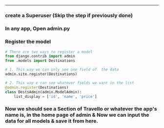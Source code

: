 ##
---
### create a Superuser (Skip the step if previously done)

### In any app, Open admin.py 

### Register the model

```py
# There are two ways to register a model
from django.contrib import admin
from .models import Destinations

# 1. This way we can only see one field of  the data
admin.site.register(Destinations)

# 2. This way e can see whatever fields we want in the list
@admin.register(Destinations)
class DestsAdmin(admin.ModelAdmin):
	list_display = ['id', 'name', 'price']

```

### Now we should see a Section of Travello or whatever the app's name is, in the home page of admin & Now we can input the data for all models & save it from here.
